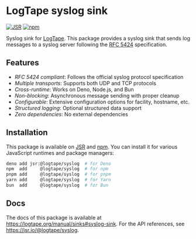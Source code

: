 <!-- deno-fmt-ignore-file -->

LogTape syslog sink
===================

[![JSR][JSR badge]][JSR]
[![npm][npm badge]][npm]

Syslog sink for [LogTape]. This package provides a syslog sink that sends log
messages to a syslog server following the [RFC 5424] specification.

[JSR]: https://jsr.io/@logtape/syslog
[JSR badge]: https://jsr.io/badges/@logtape/syslog
[npm]: https://www.npmjs.com/package/@logtape/syslog
[npm badge]: https://img.shields.io/npm/v/@logtape/syslog?logo=npm
[LogTape]: https://logtape.org/
[RFC 5424]: https://tools.ietf.org/rfc/rfc5424.txt


Features
--------

 -  *RFC 5424 compliant*: Follows the official syslog protocol specification
 -  *Multiple transports*: Supports both UDP and TCP protocols
 -  *Cross-runtime*: Works on Deno, Node.js, and Bun
 -  *Non-blocking*: Asynchronous message sending with proper cleanup
 -  *Configurable*: Extensive configuration options for facility, hostname, etc.
 -  *Structured logging*: Optional structured data support
 -  *Zero dependencies*: No external dependencies


Installation
------------

This package is available on [JSR] and [npm].  You can install it for various
JavaScript runtimes and package managers:

~~~~ sh
deno add jsr:@logtape/syslog  # for Deno
npm  add     @logtape/syslog  # for npm
pnpm add     @logtape/syslog  # for pnpm
yarn add     @logtape/syslog  # for Yarn
bun  add     @logtape/syslog  # for Bun
~~~~


Docs
----

The docs of this package is available at
<https://logtape.org/manual/sinks#syslog-sink>. For the API references,
see <https://jsr.io/@logtape/syslog>.
